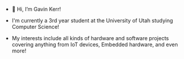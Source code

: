 - 👋 Hi, I’m Gavin Kerr!
- I'm currently a 3rd year student at the University of Utah studying Computer Science!

- My interests include all kinds of hardware and software projects covering anything from IoT devices, Embedded hardware, and even more!
